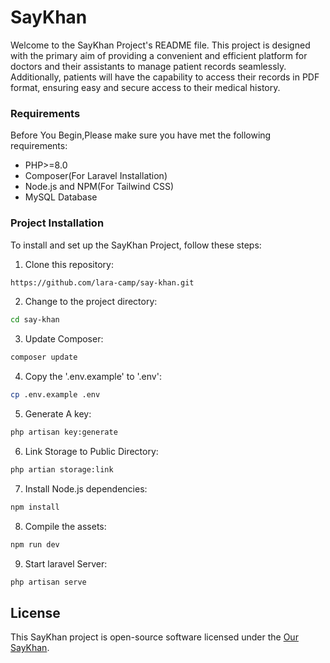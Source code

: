 # SayKhan

Welcome to the SayKhan Project's README file. This project is designed with the primary aim of providing a convenient and efficient platform for doctors and their assistants to manage patient records seamlessly. Additionally, patients will have the capability to access their records in PDF format, ensuring easy and secure access to their medical history.

### Requirements

Before You Begin,Please make sure you have met the following requirements:

-   PHP>=8.0
-   Composer(For Laravel Installation)
-   Node.js and NPM(For Tailwind CSS)
-   MySQL Database

### Project Installation

To install and set up the SayKhan Project, follow these steps:

1. Clone this repository:

```bash
https://github.com/lara-camp/say-khan.git
```

2. Change to the project directory:

```bash
cd say-khan
```

3. Update Composer:

```bash
composer update
```

4. Copy the '.env.example' to '.env':

```bash
cp .env.example .env
```

5. Generate A key:

```bash
php artisan key:generate
```

6. Link Storage to Public Directory:

```bash
php artian storage:link
```

7. Install Node.js dependencies:

```bash
npm install
```

8. Compile the assets:

```bash
npm run dev
```

9. Start laravel Server:

```bash
php artisan serve
```

## License

This SayKhan project is open-source software licensed under the [Our SayKhan](LICENSE).

